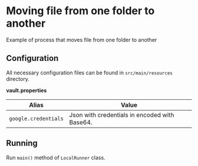 # Moving file from one folder to another

Example of process that moves file from one folder to another

## Configuration
All necessary configuration files can be found in <code>src/main/resources</code> directory.

**vault.properties**

| Alias     | Value         |
| ------------- |---------------|
| `google.credentials` | Json with credentials in encoded with Base64.<br> |

## Running

Run `main()` method of `LocalRunner` class.